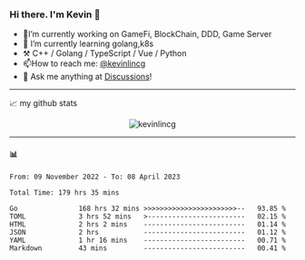 ### Hi there. I'm Kevin 👋

- 🔭I’m currently working on GameFi, BlockChain, DDD, Game Server
- 🌱 I’m currently learning golang,k8s
-   :hammer_and_pick: C++ / Golang / TypeScript / Vue / Python
- 📫How to reach me: [@kevinlincg](https://twitter.com/kevinlincg) 
-   :thought_balloon: Ask me anything at [Discussions](https://github.com/kevinlincg/kevinlincg/discussions/new)!

---

📈 my github stats

<p align="center"> <img src="https://github-readme-stats-ouuan.vercel.app/api?username=kevinlincg&theme=dark&show_icons=true&count_private=true" alt="kevinlincg" />

---

#### :bar_chart: 

<!--START_SECTION:waka-->

```text
From: 09 November 2022 - To: 08 April 2023

Total Time: 179 hrs 35 mins

Go               168 hrs 32 mins >>>>>>>>>>>>>>>>>>>>>>>--   93.85 %
TOML             3 hrs 52 mins   >------------------------   02.15 %
HTML             2 hrs 2 mins    -------------------------   01.14 %
JSON             2 hrs           -------------------------   01.12 %
YAML             1 hr 16 mins    -------------------------   00.71 %
Markdown         43 mins         -------------------------   00.41 %
```

<!--END_SECTION:waka-->
